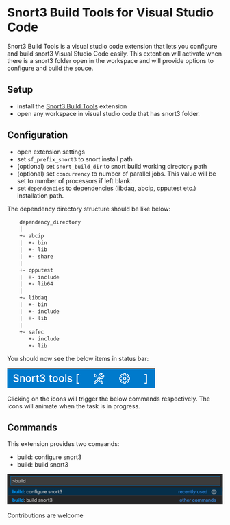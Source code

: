 # Snort3 Build Tools for Visual Studio Code

Snort3 Build Tools is a visual studio code extension that lets you configure and build snort3 Visual Studio Code easily. This extention will activate when there is a snort3 folder open in the workspace and will provide options to configure and build the souce.

## Setup

* install the [Snort3 Build Tools](https://marketplace.visualstudio.com/items?itemName=diptopandit.snort3-test-adapter) extension
* open any workspace in visual studio code that has snort3 folder.

## Configuration

* open extension settings 
* set `sf_prefix_snort3` to snort install path
* (optional) set `snort_build_dir` to snort build working directory path
* (optional) set `concurrency` to number of parallel jobs. This value will be set to number of processors if left blank.
* set `dependencies` to dependencies (libdaq, abcip, cpputest etc.) installation path.

The dependency directory structure should be like below:
```
    dependency_directory
    |
    +- abcip
    |  +- bin
    |  +- lib
    |  +- share
    |
    +- cpputest
    |  +- include
    |  +- lib64
    |
    +- libdaq
    |  +- bin
    |  +- include
    |  +- lib
    |
    +- safec
       +- include
       +- lib
```
You should now see the below items in status bar:

![status bar items](img/status-items.png)

Clicking on the icons will trigger the below commands respectively. The icons will animate when the task is in progress.

## Commands

This extension provides two comaands:
* build: configure snort3
* build: build snort3

![registered commands](img/commands.png)

Contributions are welcome
